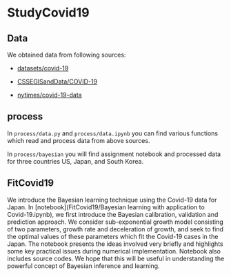 # StudyCovid19

## Data
We obtained data from following sources:

- [datasets/covid-19](https://github.com/datasets/covid-19)

- [CSSEGISandData/COVID-19](https://github.com/CSSEGISandData/COVID-19)

- [nytimes/covid-19-data](https://github.com/nytimes/covid-19-data)


## process

In `process/data.py` and `process/data.ipynb` you can find various functions which read and process data from above sources.

In `process/bayesian` you will find assignment notebook and processed data for three countries US, Japan, and South Korea.

## FitCovid19

We introduce the Bayesian learning technique using the Covid-19 data for Japan. In [notebook](FitCovid19/Bayesian learning with application to Covid-19.ipynb), we first introduce the Bayesian calibration, validation and prediction approach. We consider sub-exponential growth model consisting of two parameters, growth rate and deceleration of growth, and seek to find the optimal values of these parameters which fit the Covid-19 cases in the Japan. The notebook presents the ideas involved very briefly and highlights some key practical issues during numerical implementation. Notebook also includes source codes. We hope that this will be useful in understanding the powerful concept of Bayesian inference and learning. 
